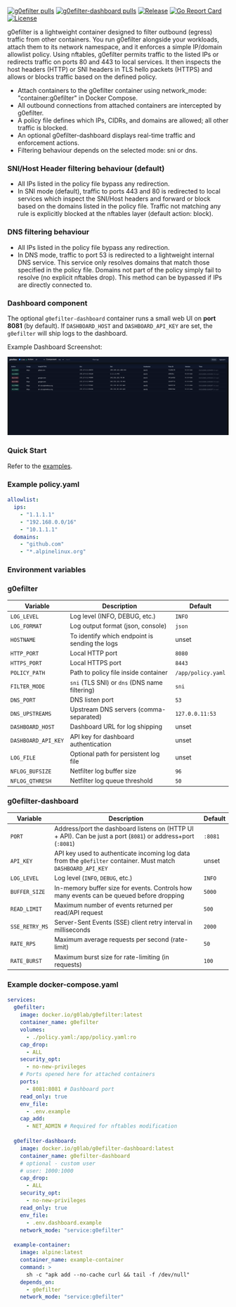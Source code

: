 [![g0efilter pulls](https://img.shields.io/docker/pulls/g0lab/g0efilter.svg?label=g0efilter%20pulls)](https://hub.docker.com/r/g0lab/g0efilter)
[![g0efilter-dashboard pulls](https://img.shields.io/docker/pulls/g0lab/g0efilter-dashboard.svg?label=g0efilter-dashboard%20pulls)](https://hub.docker.com/r/g0lab/g0efilter-dashboard)
[![Release](https://img.shields.io/github/v/release/g0lab/g0efilter?label=latest%20release)](https://github.com/g0lab/g0efilter/releases)
[![Go Report Card](https://goreportcard.com/badge/github.com/g0lab/g0efilter)](https://goreportcard.com/report/github.com/g0lab/g0efilter)
[![License](https://img.shields.io/github/license/g0lab/g0efilter.svg)](https://github.com/g0lab/g0efilter/blob/main/LICENSE)

g0efilter is a lightweight container designed to filter outbound (egress) traffic from other containers.
You run g0efilter alongside your workloads, attach them to its network namespace, and it enforces a simple IP/domain allowlist policy. Using nftables, g0efilter permits traffic to the listed IPs or redirects traffic on ports 80 and 443 to local services. It then inspects the host headers (HTTP) or SNI headers in TLS hello packets (HTTPS) and allows or blocks traffic based on the defined policy.

* Attach containers to the g0efilter container using network_mode: "container:g0efilter" in Docker Compose.
* All outbound connections from attached containers are intercepted by g0efilter.
* A policy file defines which IPs, CIDRs, and domains are allowed; all other traffic is blocked.
* An optional g0efilter-dashboard displays real-time traffic and enforcement actions.
* Filtering behaviour depends on the selected mode: sni or dns.

### SNI/Host Header filtering behaviour (default)

* All IPs listed in the policy file bypass any redirection.
* In SNI mode (default), traffic to ports 443 and 80 is redirected to local services which inspect the SNI/Host headers and forward or block based on the domains listed in the policy file. Traffic not matching any rule is explicitly blocked at the nftables layer (default action: block).

### DNS filtering behaviour

* All IPs listed in the policy file bypass any redirection.
* In DNS mode, traffic to port 53 is redirected to a lightweight internal DNS service. This service only resolves domains that match those specified in the policy file. Domains not part of the policy simply fail to resolve (no explicit nftables drop). This method can be bypassed if IPs are directly connected to.

### Dashboard component

The optional `g0efilter-dashboard` container runs a small web UI on **port 8081** (by default). If `DASHBOARD_HOST` and `DASHBOARD_API_KEY` are set, the `g0efilter` will ship logs to the dashboard.

Example Dashboard Screenshot:

![g0efilter-dashboard-example](https://raw.githubusercontent.com/g0lab/g0efilter/main/examples/images/g0efilter-dashboard-example.png)


### Quick Start

Refer to the [examples](https://github.com/g0lab/g0efilter/tree/main/examples).

### Example policy.yaml

```yaml
allowlist:
  ips:
    - "1.1.1.1"
    - "192.168.0.0/16"
    - "10.1.1.1"
  domains:
    - "github.com"
    - "*.alpinelinux.org"
```

### Environment variables

### g0efilter

| Variable            | Description                                        | Default             |
| ------------------- | -------------------------------------------------- | ------------------- |
| `LOG_LEVEL`         | Log level (INFO, DEBUG, etc.)                      | `INFO`              |
| `LOG_FORMAT`        | Log output format (json, console)                  | `json`              |
| `HOSTNAME`          | To identify which endpoint is sending the logs     | unset               |
| `HTTP_PORT`         | Local HTTP port                                    | `8080`              |
| `HTTPS_PORT`        | Local HTTPS port                                   | `8443`              |
| `POLICY_PATH`       | Path to policy file inside container               | `/app/policy.yaml`  |
| `FILTER_MODE`       | `sni` (TLS SNI) or `dns` (DNS name filtering)      | `sni`               |
| `DNS_PORT`          | DNS listen port                                    | `53`                |
| `DNS_UPSTREAMS`     | Upstream DNS servers (comma-separated)             | `127.0.0.11:53`     |
| `DASHBOARD_HOST`    | Dashboard URL for log shipping                     | unset               |
| `DASHBOARD_API_KEY` | API key for dashboard authentication               | unset               |
| `LOG_FILE`          | Optional path for persistent log file              | unset               |
| `NFLOG_BUFSIZE`     | Netfilter log buffer size                          | `96`                |
| `NFLOG_QTHRESH`     | Netfilter log queue threshold                      | `50`                |

### g0efilter-dashboard

| Variable       | Description                                                                                                       | Default |
| -------------- | ----------------------------------------------------------------------------------------------------------------- | ------- |
| `PORT`         | Address/port the dashboard listens on (HTTP UI + API). Can be just a port (`8081`) or address+port (`:8081`)     | `:8081` |
| `API_KEY`      | API key used to authenticate incoming log data from the `g0efilter` container. Must match `DASHBOARD_API_KEY`    | unset   |
| `LOG_LEVEL`    | Log level (`INFO`, `DEBUG`, etc.)                                                                                 | `INFO`  |
| `BUFFER_SIZE`  | In-memory buffer size for events. Controls how many events can be queued before dropping                          | `5000`  |
| `READ_LIMIT`   | Maximum number of events returned per read/API request                                                            | `500`   |
| `SSE_RETRY_MS` | Server-Sent Events (SSE) client retry interval in milliseconds                                                    | `2000`  |
| `RATE_RPS`     | Maximum average requests per second (rate-limit)                                                                  | `50`    |
| `RATE_BURST`   | Maximum burst size for rate-limiting (in requests)                                                                | `100`   |


### Example docker-compose.yaml

```yaml
services:
  g0efilter:
    image: docker.io/g0lab/g0efilter:latest
    container_name: g0efilter
    volumes:
      - ./policy.yaml:/app/policy.yaml:ro
    cap_drop:
      - ALL
    security_opt:
      - no-new-privileges
    # Ports opened here for attached containers
    ports:
      - 8081:8081 # Dashboard port
    read_only: true
    env_file:
      - .env.example
    cap_add:
      - NET_ADMIN # Required for nftables modification

  g0efilter-dashboard:
    image: docker.io/g0lab/g0efilter-dashboard:latest
    container_name: g0efilter-dashboard
    # optional - custom user
    # user: 1000:1000
    cap_drop:
      - ALL
    security_opt:
      - no-new-privileges
    read_only: true
    env_file:
      - .env.dashboard.example
    network_mode: "service:g0efilter"

  example-container:
    image: alpine:latest
    container_name: example-container
    command: >
      sh -c "apk add --no-cache curl && tail -f /dev/null"
    depends_on:
      - g0efilter
    network_mode: "service:g0efilter"
```
